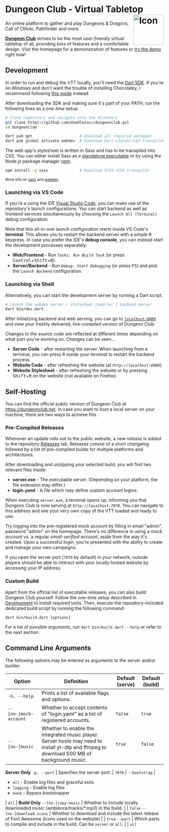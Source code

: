  # Dungeon Club - Virtual Tabletop <img align="right" src="web/images/icon.png" alt="Icon" height=96 />

An online platform to gather and play Dungeons & Dragons, Call of Cthulu, Pathfinder and more.

[**Dungeon Club**](https://dungeonclub.net) strives to be the most *user-friendly* virtual tabletop of all, providing tons of features and a comfortable design.
Visit the homepage for a demonstration of features or [try the demo](https://dungeonclub.net/game/sandbox) right now!

## Development
In order to run and debug the VTT locally, you'll need the [Dart SDK](https://dart.dev/get-dart).
If you're on Windows and don't want the trouble of installing Chocolatey, I recommend following [this guide](https://medium.com/2beengineer/install-the-dart-sdk-on-windows-10-b503cd065ab5) instead.

After downloading the SDK and making sure it's part of your PATH, run the following lines as a *one-time* setup:

```bash
# Clone repository and navigate into the directory
git clone https://github.com/doodlezucc/dungeonclub.git
cd dungeonclub

dart pub get                     # Download all required packages
dart pub global activate webdev  # Download Dart->JavaScript transpiler
```

The web app's stylesheet is written in Sass and has to be transpiled into CSS. You can either install Sass as a [standalone executable](https://github.com/sass/dart-sass/releases/latest) or by using the Node.js package manager [npm](https://www.npmjs.com/package/sass).

```bash
npm install -g sass              # Download SCSS->CSS transpiler
```

<sup>More info on [sass](https://sass-lang.com/install/) and [webdev](https://dart.dev/tools/webdev).</sup>

### Launching via VS Code
If you're a using the IDE [Visual Studio Code](https://code.visualstudio.com/), you can make use of the repository's launch configurations. You can start backend as well as frontend services simultaneously by choosing the `Launch All (Terminal)` debug configuration.

Note that this all-in-one launch configuration starts inside VS Code's **terminal**. This allows you to restart the backend server with a simple <kbd>R</kbd> keypress.
In case you prefer the IDE's **debug console**, you can instead start the development processes separately:

- **Web/Frontend** - Run *`Tasks: Run Build Task`* (or press <kbd>Control</kbd>+<kbd>Shift</kbd>+<kbd>B</kbd>).
- **Server/Backend** - Run *`Debug: Start Debugging`* (or press <kbd>F5</kbd>) and pick the `Launch Backend` configuration.

### Launching via Shell
Alternatively, you can start the development server by running a Dart script. 

```bash
# Launch the webdev server / stylesheet compiler / backend server
dart bin/dev.dart
```

After initializing backend and web serving, you can go to [_`localhost:8080`_](http://localhost:8080) and view your freshly delivered, live-compiled version of Dungeon Club.

Changes to the source code are reflected at different times depending on what part you're working on. Changes can be seen...
- **Server Code** - after restarting the server. When launching from a terminal, you can press <kbd>R</kbd> inside your terminal to restart the backend process.
- **Website Code** - after refreshing the website (at _`http://localhost:8080`_).
- **Website Stylesheet** - after refreshing the website or by pressing <kbd>Shift</kbd>+<kbd>R</kbd> on the website (not available on Firefox).

## Self-Hosting
You can find the official public version of Dungeon Club at https://dungeonclub.net. In case you want to host a local server on your machine, there are two ways to achieve this.

### Pre-Compiled Releases

Whenever an update rolls out to the public website, a new *release* is added to the repository [Releases](https://github.com/doodlezucc/dungeonclub/releases) tab. Releases consist of a short changelog followed by a list of pre-compiled builds for multiple platforms and architectures.

After downloading and unzipping your selected build, you will find two relevant files inside:
- **server.exe** - The executable server. (Depending on your platform, the file extension may differ.)
- **login.yaml** - A file which may define custom account logins.

When executing `server.exe`, a terminal opens up, informing you that Dungeon Club is now serving at _`http://localhost:7070`_.
You can navigate to this address and see your very own copy of the VTT loaded and ready to use.

Try logging into the pre-registered mock account by filling in email "admin", password "admin" on the homepage.
There's no difference in using a *mock account* vs. a regular *email-verified account*, aside from the way it's created.
Upon a successful login, you're presented with the ability to create and manage your own campaigns.

If you open the server port (`7070` by default) in your network, outside players should be able to interact with your locally hosted website by accessing your IP address.

### Custom Build
Apart from the official list of executable releases, you can also build Dungeon Club yourself.
Follow the one-time setup described in [Development](#development) to install required tools.
Then, execute the repository-included dedicated build script by running the following command:

```
dart bin/build.dart [options]
```

For a list of possible arguments, run `dart bin/build.dart --help` or refer to the next section.

## Command Line Arguments
The following options may be entered as arguments to the server and/or builder.

Option | Definition | Default (serve) | Default (build)
------ | ---------- | --------------- | ---------------
`-h, --help` | Prints a list of available flags and options.
`--[no-]mock-account` | Whether to accept contents of "login.yaml" as a list of registered accounts. | `false` | `true`
`--[no-]music` | Whether to enable the integrated music player. Server hosts may need to install yt-dlp and ffmpeg to download 500 MB of background music. | `true` | `false`
**Server Only**
`-p, --port` | Specifies the server port. | `7070` |
`--bootstrap` | <ul><li>`all` - Enable log files and graceful exits</li><li>`logging` - Enable log files</li><li>`none` - Bypass bootstrapper</li></ul> | `all` |
**Build Only**
`--[no-]copy-music` | Whether to include locally downloaded music (ambience/tracks/*.mp3) in the build. | | `false`
`--[no-]download-icons` | Whether to download and include the latest release of Font Awesome (icons used on the website) | | `true`
`--part` | Which parts to compile and include in the build. Can be `server` or `all`. | | `all`